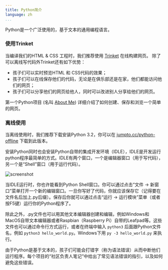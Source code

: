 ```yaml
---
title: Python简介
language: zh
...
```


Python是一个广泛使用的，基于文本的通用编程语言。

### 使用Trinket

当编译我们的HTML & CSS 工程时，我们推荐使用 [Trinket](https://trinket.io/) 在线构建网页。 除了可以离线写代码外Trinket还有如下优势： 

+ 孩子们可以实时预览HTML 和 CSS代码的效果；
+ 孩子们可以在线保存他们的代码，无论是在俱乐部还是在家，他们都能访问他们的网页；
+ 孩子们可以分享他们的网页给他人，同时可以改进别人分享给他们的网页。

第一个Python项目 (名叫 [About Me](http://jumpto.cc/about-me)) 详细介绍了如何创建、保存和浏览一个简单的网页。

### 离线使用

当离线使用时，我们推荐下载安装Python 3.2，你可以在 [jumpto.cc/python-offline](http://jumpto.cc/python-offline) 下载到此版本。

安装Python同时也会安装Python自带的集成开发环境（IDLE），IDLE是开发运行python程序最简单的方式。IDLE有两个窗口，一个是编辑器窗口（用于写代码），另一个是“Shell”窗口（用于运行代码）。

![screenshot](01/python-idle.png)

当IDLE运行时，你也许能看到Python Shell窗口。你可以通过点击“文件 → 新窗口”菜单打开一个新的编辑窗口。一旦你写好了代码，你就应该保存它（记得要在文件名后加上.py后缀）。保存后你就可以通过点击“运行 → 运行模块”菜单（或者按F5键）运行你的Python程序了。

除此之外，.py文件也可以用其他文本编辑器创建和编辑，例如Windows和MacOS自带文本编辑器或者Raspbian（Raspberry Pi）自带的Leafpad等。这些文件也可以通过命令行方式运行，或者在终端中输入 `python3` 后面跟Python文件名，例如 `python3 hello_world.py`。Windows下用 `py -3 hello_world.py` 来执行。

由于Python是基于文本的，孩子们可能会打错字（称为语法错误）从而中断他们运行程序。每个项目的“社区负责人笔记”中给出了常见语法错误的指引，以及如何避免这些错误。


